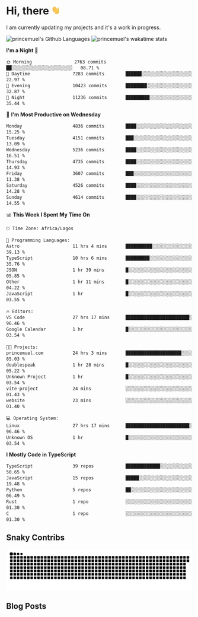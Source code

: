 # Hi, there <img src='/assets/wave.gif' alt='Just saying hello' width='24' height='24' />

<!--
**princemuel/princemuel** is a ✨ _special_ ✨ repository because its `README.md` (this file) appears on your GitHub profile.

Here are some ideas to get you started:

- 🔭 I’m currently working on ...
- 🌱 I’m currently learning ...
- 👯 I’m looking to collaborate on ...
- 🤔 I’m looking for help with ...
- 💬 Ask me about ...
- 📫 How to reach me: ...
- 😄 Pronouns: ...
- ⚡ Fun fact: ...
-->

I am currently updating my projects and it's a work in progress.

![princemuel's Github Languages](https://github-readme-stats.vercel.app/api/top-langs/?username=princemuel&text_color=586069&layout=compact&hide_border=true&title_color=0366d6&count_private=true&include_all_commits=true&theme=tokyonight&show_icons=true)
![princemuel's wakatime stats](https://github-readme-stats.vercel.app/api/wakatime?username=princemuel&text_color=586069&layout=compact&hide_border=true&title_color=0366d6&count_private=true&include_all_commits=true&theme=tokyonight&show_icons=true)

<!--START_SECTION:waka-->
**I'm a Night 🦉** 

```text
🌞 Morning                2763 commits        ██░░░░░░░░░░░░░░░░░░░░░░░   08.71 % 
🌆 Daytime                7283 commits        ██████░░░░░░░░░░░░░░░░░░░   22.97 % 
🌃 Evening                10423 commits       ████████░░░░░░░░░░░░░░░░░   32.87 % 
🌙 Night                  11236 commits       █████████░░░░░░░░░░░░░░░░   35.44 % 
```
📅 **I'm Most Productive on Wednesday** 

```text
Monday                   4836 commits        ████░░░░░░░░░░░░░░░░░░░░░   15.25 % 
Tuesday                  4151 commits        ███░░░░░░░░░░░░░░░░░░░░░░   13.09 % 
Wednesday                5236 commits        ████░░░░░░░░░░░░░░░░░░░░░   16.51 % 
Thursday                 4735 commits        ████░░░░░░░░░░░░░░░░░░░░░   14.93 % 
Friday                   3607 commits        ███░░░░░░░░░░░░░░░░░░░░░░   11.38 % 
Saturday                 4526 commits        ████░░░░░░░░░░░░░░░░░░░░░   14.28 % 
Sunday                   4614 commits        ████░░░░░░░░░░░░░░░░░░░░░   14.55 % 
```


📊 **This Week I Spent My Time On** 

```text
🕑︎ Time Zone: Africa/Lagos

💬 Programming Languages: 
Astro                    11 hrs 4 mins       ██████████░░░░░░░░░░░░░░░   39.13 % 
TypeScript               10 hrs 6 mins       █████████░░░░░░░░░░░░░░░░   35.76 % 
JSON                     1 hr 39 mins        █░░░░░░░░░░░░░░░░░░░░░░░░   05.85 % 
Other                    1 hr 11 mins        █░░░░░░░░░░░░░░░░░░░░░░░░   04.22 % 
JavaScript               1 hr                █░░░░░░░░░░░░░░░░░░░░░░░░   03.55 % 

🔥 Editors: 
VS Code                  27 hrs 17 mins      ████████████████████████░   96.46 % 
Google Calendar          1 hr                █░░░░░░░░░░░░░░░░░░░░░░░░   03.54 % 

🐱‍💻 Projects: 
princemuel.com           24 hrs 3 mins       █████████████████████░░░░   85.03 % 
doublespeak              1 hr 28 mins        █░░░░░░░░░░░░░░░░░░░░░░░░   05.22 % 
Unknown Project          1 hr                █░░░░░░░░░░░░░░░░░░░░░░░░   03.54 % 
vite-project             24 mins             ░░░░░░░░░░░░░░░░░░░░░░░░░   01.43 % 
website                  23 mins             ░░░░░░░░░░░░░░░░░░░░░░░░░   01.40 % 

💻 Operating System: 
Linux                    27 hrs 17 mins      ████████████████████████░   96.46 % 
Unknown OS               1 hr                █░░░░░░░░░░░░░░░░░░░░░░░░   03.54 % 
```

**I Mostly Code in TypeScript** 

```text
TypeScript               39 repos            █████████████░░░░░░░░░░░░   50.65 % 
JavaScript               15 repos            █████░░░░░░░░░░░░░░░░░░░░   19.48 % 
Python                   5 repos             ██░░░░░░░░░░░░░░░░░░░░░░░   06.49 % 
Rust                     1 repo              ░░░░░░░░░░░░░░░░░░░░░░░░░   01.30 % 
C                        1 repo              ░░░░░░░░░░░░░░░░░░░░░░░░░   01.30 % 
```




<!--END_SECTION:waka-->

## Snaky Contribs

<img src='/assets/github-snake-dark.svg' alt='Snaky Contributions' />

## Blog Posts

<!-- BLOG-POST-LIST:START -->
<!-- BLOG-POST-LIST:END -->
